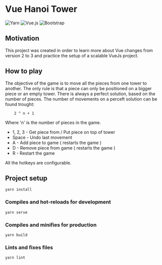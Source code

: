 # Vue Hanoi Tower
![Yarn](https://img.shields.io/badge/yarn-%232C8EBB.svg?style=for-the-badge&logo=yarn&logoColor=white)
![Vue.js](https://img.shields.io/badge/vuejs-%2335495e.svg?style=for-the-badge&logo=vuedotjs&logoColor=%234FC08D)
![Bootstrap](https://img.shields.io/badge/bootstrap-%23563D7C.svg?style=for-the-badge&logo=bootstrap&logoColor=white)

## Motivation
This project was created in order to learn more about Vue changes from version 2 to 3 and practice the setup of a scalable VueJs project.

## How to play
The objective of the game is to move all the pieces from one tower to another.
The only rule is that a piece can only be positioned on a bigger piece or an empty tower.
There is always a perfect solution, based on the number of pieces.
The number of movements on a perceft solution can be found trought:
```
    2 ^ n + 1
```
Where 'n' is the number of pieces in the game.

 - 1, 2, 3 - Get piece from / Put piece on top of tower
 - Space   - Undo last movement
 - A       - Add piece to game ( restarts the game )
 - D       - Remove piece from game ( restarts the game )
 - R       - Restart the game

All the hotkeys are configurable.

## Project setup
```
yarn install
```

### Compiles and hot-reloads for development
```
yarn serve
```

### Compiles and minifies for production
```
yarn build
```

### Lints and fixes files
```
yarn lint
```
